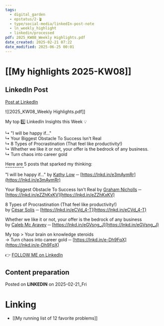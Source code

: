 ```yaml
---
tags:
  - digital_garden
  - epstatus/2-🪴
  - type/social-media/linkedIn-post-note
  - ln_weekly_highlight
  - linkedin/processed
pdf: 2025_KW08_Weekly Highlights.pdf
date_created: 2025-02-21 07:22
date_modified: 2025-06-25 00:01
---
```

# [[My highlights 2025-KW08]]

## LinkedIn Post

[Post at LinkedIn](https://www.linkedin.com/posts/sebastiankamilli_weekly-highlights-kw8-2025-activity-7298597404642062336-fR3w?utm_source=share&utm_medium=member_desktop&rcm=ACoAAA1M1pkBgWCYPhT45EpfLiHzViQqRWNCIv4)

![[2025_KW08_Weekly Highlights.pdf]]

My top 5️⃣ LinkedIn Insights this Week 💡  
  
↳ "I will be happy if..."  
↳ Your Biggest Obstacle To Success Isn't Real  
↳ 8 Types of Procrastination (That feel like productivity!)  
↳ Whether we like it or not, your offer is the bedrock of any business.  
↳ Turn chaos into career gold  
  
Here are 5 posts that sparked my thinking:  
‾‾‾‾‾‾‾‾  
"I will be happy if..." by [Kathy Low](https://www.linkedin.com/in/kathylowmarketing/) ─ [https://lnkd.in/e3mAymRr](https://lnkd.in/e3mAymRr)  

Your Biggest Obstacle To Success Isn't Real by [Graham Nicholls](https://www.linkedin.com/in/grahamnicholls1/) ─ [https://lnkd.in/eZZhKxKV](https://lnkd.in/eZZhKxKV)  
  
8 Types of Procrastination (That feel like productivity!)  
by [César Solís](https://www.linkedin.com/in/cesar-solis98/) ─ [https://lnkd.in/eCVd_4-T](https://lnkd.in/eCVd_4-T)  
  
Whether we like it or not, your offer is the bedrock of any business  
by [Caleb Mc Aravey](https://www.linkedin.com/in/caleb-mc-aravey/) ─ [https://lnkd.in/eGVsng_J](https://lnkd.in/eGVsng_J)  
  
My top > Your brain on knowledge steroids  
→ Turn chaos into career gold ─ [https://lnkd.in/e-Dh9FqX](https://lnkd.in/e-Dh9FqX)

👉 [FOLLOW ME on LinkedIn](https://www.linkedin.com/comm/mynetwork/discovery-see-all?usecase=PEOPLE_FOLLOWS&followMember=sebastiankamilli)

## Content preparation

Posted on **LINKEDIN** on 2025-02-21_Fri

# Linking

+ [[My running list of 12 favorite problems]]